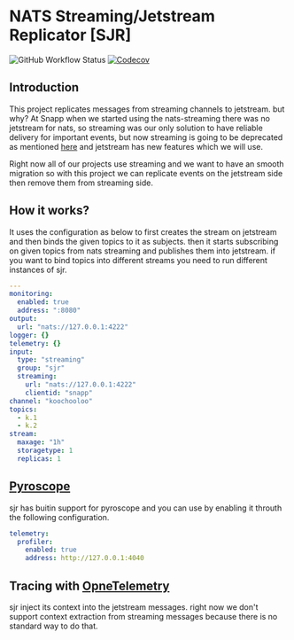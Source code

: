 # NATS Streaming/Jetstream Replicator [SJR]

![GitHub Workflow Status](https://img.shields.io/github/actions/workflow/status/snapp-incubator/stan-js-replicator/ci.yaml?label=ci&logo=github&style=flat-square&branch=main)
[![Codecov](https://img.shields.io/codecov/c/gh/snapp-incubator/stan-js-replicator?logo=codecov&style=flat-square)](https://codecov.io/gh/snapp-incubator/stan-js-replicator)

## Introduction

This project replicates messages from streaming channels to jetstream. but why?
At Snapp when we started using the nats-streaming there was no jetstream for nats,
so streaming was our only solution to have reliable delivery for important events,
but now streaming is going to be deprecated as mentioned [here](https://github.com/nats-io/nats-streaming-server#warning--deprecation-notice-warning) and jetstream
has new features which we will use.

Right now all of our projects use streaming and
we want to have an smooth migration so with this project we can replicate events
on the jetstream side then remove them from streaming side.

## How it works?

It uses the configuration as below to first creates the stream on jetstream and then binds the given topics to it as subjects.
then it starts subscribing on given topics from nats streaming and publishes them into jetstream.
if you want to bind topics into different streams you need to run different instances of sjr.

```yaml
---
monitoring:
  enabled: true
  address: ":8080"
output:
  url: "nats://127.0.0.1:4222"
logger: {}
telemetry: {}
input:
  type: "streaming"
  group: "sjr"
  streaming:
    url: "nats://127.0.0.1:4222"
    clientid: "snapp"
channel: "koochooloo"
topics:
  - k.1
  - k.2
stream:
  maxage: "1h"
  storagetype: 1
  replicas: 1
```

## [Pyroscope](https://pyroscope.io/)

sjr has buitin support for pyroscope and you can use by enabling it throuth the following configuration.

```yaml
telemetry:
  profiler:
    enabled: true
    address: http://127.0.0.1:4040
```

## Tracing with [OpneTelemetry](https://github.com/open-telemetry/opentelemetry-go)

sjr inject its context into the jetstream messages. right now we don't support context extraction from streaming messages because there is no standard way to do that.
